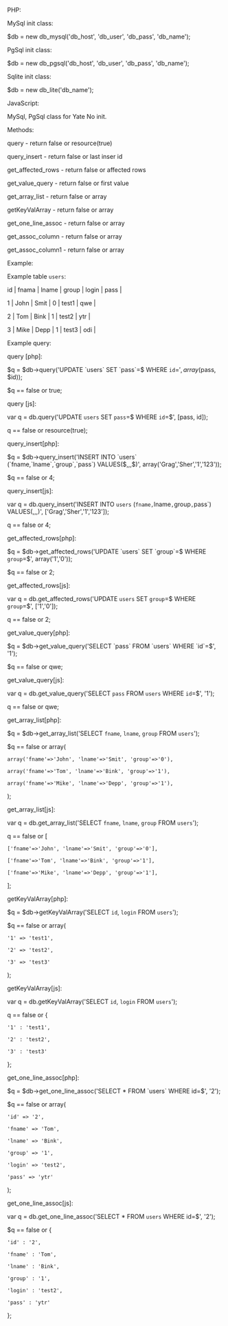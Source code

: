   
PHP:

  MySql init class:
  
  $db = new db_mysql('db_host', 'db_user', 'db_pass', 'db_name');
  
  PgSql init class:
  
  $db = new db_pgsql('db_host', 'db_user', 'db_pass', 'db_name');

  Sqlite init class:
  
  $db = new db_lite('db_name');
  
JavaScript:

  MySql, PgSql class for Yate
  No init.

Methods:

  query - return false or resource(true) 
  
  query_insert - return false or last inser id
  
  get_affected_rows - return false or affected rows
  
  get_value_query - return false or first value
  
  get_array_list - return false or array
  
  getKeyValArray - return false or array 
  
  get_one_line_assoc - return false or array 
  
  get_assoc_column - return false or array
  
  get_assoc_column1 - return false or array
  
  

Example:


  Example table `users`:
  
  id | fnama | lname | group | login | pass | 
  
  1  | John  | Smit  |   0   | test1 | qwe  |
  
  2  | Tom   | Bink  |   1   | test2 | ytr  |
  
  3  | Mike  | Depp  |   1   | test3 | odi  |
  

  Example query:
  
  query [php]:
  
  
  $q = $db->query('UPDATE `users` SET `pass`=$ WHERE `id`=$', array($pass, $id));
  
  $q == false or true;
  
  query [js]:
  
  var q = db.query('UPDATE `users` SET `pass`=$ WHERE `id`=$', [pass, id]);
  
  q == false or resource(true);
  
  
  query_insert[php]:
  
  $q = $db->query_insert('INSERT INTO `users` (`fname,`lname`,`group`,`pass`) VALUES($,$,$,$)', array('Grag','Sher','1','123'));
  
  $q == false or 4;
  
  query_insert[js]:
  
  var q = db.query_insert('INSERT INTO `users` (`fname,`lname`,`group`,`pass`) VALUES($,$,$,$)', ['Grag','Sher','1','123']);
  
  q == false or 4;
  
  
  get_affected_rows[php]:
  
  $q = $db->get_affected_rows('UPDATE `users` SET `group`=$ WHERE `group`=$', array('1','0'));
  
  $q == false or 2;
  
  get_affected_rows[js]:
  
  var q = db.get_affected_rows('UPDATE `users` SET `group`=$ WHERE `group`=$', ['1','0']);
  
  q == false or 2;
  
  
  get_value_query[php]:
  
  $q = $db->get_value_query('SELECT `pass` FROM `users` WHERE `id`=$', '1');
  
  $q == false or qwe;
  
  get_value_query[js]:
  
  var q = db.get_value_query('SELECT `pass` FROM `users` WHERE `id`=$', '1');
  
  q == false or qwe;
  
  
  get_array_list[php]:
  
  $q = $db->get_array_list('SELECT `fname`, `lname`, `group` FROM `users`');
  
  $q == false or array(
  
    array('fname'=>'John', 'lname'=>'Smit', 'group'=>'0'),
    
    array('fname'=>'Tom', 'lname'=>'Bink', 'group'=>'1'),
    
    array('fname'=>'Mike', 'lname'=>'Depp', 'group'=>'1'),
  
  );
  
  get_array_list[js]:
  
  var q = db.get_array_list('SELECT `fname`, `lname`, `group` FROM `users`');
  
  q == false or [
  
    ['fname'=>'John', 'lname'=>'Smit', 'group'=>'0'],
    
    ['fname'=>'Tom', 'lname'=>'Bink', 'group'=>'1'],
    
    ['fname'=>'Mike', 'lname'=>'Depp', 'group'=>'1'],
  
  ];
  
  
  getKeyValArray[php]:
  
  $q = $db->getKeyValArray('SELECT `id`, `login` FROM `users`');
  
  $q == false or array(
  
    '1' => 'test1',
    
    '2' => 'test2',
    
    '3' => 'test3'
  
  );
  
  getKeyValArray[js]:
  
  var q = db.getKeyValArray('SELECT `id`, `login` FROM `users`');
  
  q == false or {
  
    '1' : 'test1',
    
    '2' : 'test2',
    
    '3' : 'test3'
  
  };
  
  
  get_one_line_assoc[php]:
  
  $q = $db->get_one_line_assoc('SELECT * FROM `users` WHERE id=$', '2');
  
  $q == false or array(
  
    'id' => '2',
    
    'fname' => 'Tom',
    
    'lname' => 'Bink',
    
    'group' => '1',
    
    'login' => 'test2',
    
    'pass' => 'ytr'
  
  );
  
  get_one_line_assoc[js]:
  
  var q = db.get_one_line_assoc('SELECT * FROM `users` WHERE id=$', '2');
  
  $q == false or {
  
    'id' : '2',
    
    'fname' : 'Tom',
    
    'lname' : 'Bink',
    
    'group' : '1',
    
    'login' : 'test2',
    
    'pass' : 'ytr'
  
  };
  
  
  
  
  
  
  
  
  
  
  
  
  
  
  
  

